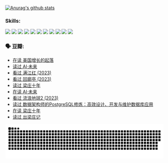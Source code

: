 
[![Anurag's github stats](https://github-readme-stats.vercel.app/api?username=w940853815)](https://github.com/anuraghazra/github-readme-stats)

### Skills:

<code><img height="32" src="https://cdn.jsdelivr.net/npm/simple-icons@v5/icons/python.svg"></code>
<code><img height="32" src="https://cdn.jsdelivr.net/npm/simple-icons@v5/icons/javascript.svg"></code>
<code><img height="32" src="https://cdn.jsdelivr.net/npm/simple-icons@v5/icons/django.svg"></code>
<code><img height="32" src="https://cdn.jsdelivr.net/npm/simple-icons@v5/icons/flask.svg"></code>
<code><img height="32" src="https://cdn.jsdelivr.net/npm/simple-icons@v5/icons/vuetify.svg"></code>
<code><img height="32" src="https://cdn.jsdelivr.net/npm/simple-icons@v5/icons/git.svg"></code>
<code><img height="32" src="https://cdn.jsdelivr.net/npm/simple-icons@v5/icons/docker.svg"></code>
<code><img height="32" src="https://cdn.jsdelivr.net/npm/simple-icons@v5/icons/postgresql.svg"></code>
<code><img height="32" src="https://cdn.jsdelivr.net/npm/simple-icons@v5/icons/elasticsearch.svg"></code>
<code><img height="32" src="https://cdn.jsdelivr.net/npm/simple-icons@v5/icons/macos.svg"></code>
<code><img height="32" src="https://cdn.jsdelivr.net/npm/simple-icons@v5/icons/linux.svg"></code>

### 🗣 豆瓣:

<!-- DOUBAN-ACTIVITIES:START -->
- [在读 美国增长的起落](https://www.douban.com/people/136069238/status/4220055912/?_i=83454347)
- [读过 AI·未来](https://www.douban.com/people/136069238/status/4220054171/?_i=83454347)
- [看过 满江红‎ (2023)](https://www.douban.com/people/136069238/status/4219146433/?_i=83454347)
- [看过 回廊亭‎ (2023)](https://www.douban.com/people/136069238/status/4215992758/?_i=83454347)
- [读过 梁庄十年](https://www.douban.com/people/136069238/status/4206664969/?_i=83454347)
- [在读 AI·未来](https://www.douban.com/people/136069238/status/4206653520/?_i=83454347)
- [看过 流浪地球2‎ (2023)](https://www.douban.com/people/136069238/status/4199558549/?_i=83454348)
- [读过 数据架构师的PostgreSQL修炼：高效设计、开发与维护数据库应用](https://www.douban.com/people/136069238/status/4199451104/?_i=83454348)
- [在读 梁庄十年](https://www.douban.com/people/136069238/status/4198822794/?_i=83454348)
- [读过 出梁庄记](https://www.douban.com/people/136069238/status/4198821001/?_i=83454348)
<!-- DOUBAN-ACTIVITIES:END -->


![Snake animation](https://raw.githubusercontent.com/w940853815/w940853815/output/github-contribution-grid-snake.svg)

<!--
**w940853815/w940853815** is a ✨ _special_ ✨ repository because its `README.md` (this file) appears on your GitHub profile.

Here are some ideas to get you started:

- 🔭 I’m currently working on ...
- 🌱 I’m currently learning ...
- 👯 I’m looking to collaborate on ...
- 🤔 I’m looking for help with ...
- 💬 Ask me about ...
- 📫 How to reach me: ...
- 😄 Pronouns: ...
- ⚡ Fun fact: ...
-->
